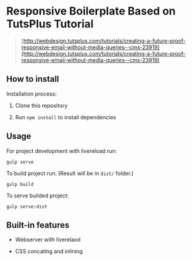 # Responsive Boilerplate Based on TutsPlus Tutorial

> [http://webdesign.tutsplus.com/tutorials/creating-a-future-proof-responsive-email-without-media-queries--cms-23919](http://webdesign.tutsplus.com/tutorials/creating-a-future-proof-responsive-email-without-media-queries--cms-23919) 

## How to install

Installation process: 

1. Clone this repository

2. Run ```npm install``` to install dependencies

## Usage

For project development with livereload run:
```
gulp serve
```

To build project run: (Result will be in ```dist/``` folder.)
```
gulp build
```

To serve builded project:
```
gulp serve:dist
```

## Built-in features

* Webserver with liverelaod

* CSS concating and inlining
